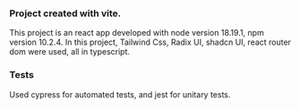 ### Project created with vite. ##########################################################

This project is an react app developed with node version 18.19.1, npm version 10.2.4.
In this project, Tailwind Css, Radix UI, shadcn UI, react router dom were used, all in typescript.

### Tests ###############################################################################
Used cypress for automated tests, and jest for unitary tests.





